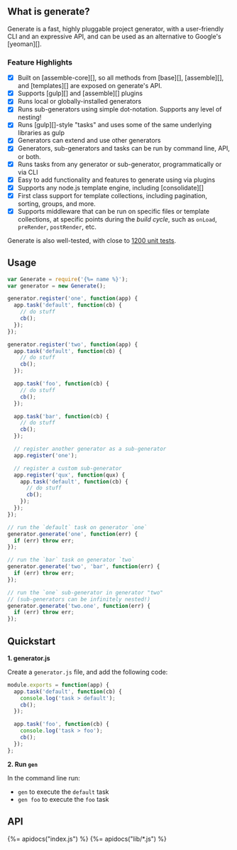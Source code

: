 ## What is generate?

Generate is a fast, highly pluggable project generator, with a user-friendly CLI and an expressive API, and can be used as an alternative to Google's [yeoman][]. 

### Feature Highlights

- [x] Built on [assemble-core][], so all methods from [base][], [assemble][], and [templates][] are exposed on generate's API.
- [x] Supports [gulp][] and [assemble][] plugins
- [x] Runs local or globally-installed generators 
- [x] Runs sub-generators using simple dot-notation. Supports any level of nesting!
- [x] Runs [gulp][]-style "tasks" and uses some of the same underlying libraries as gulp
- [x] Generators can extend and use other generators
- [x] Generators, sub-generators and tasks can be run by command line, API, or both.
- [x] Runs tasks from any generator or sub-generator, programmatically or via CLI 
- [x] Easy to add functionality and features to generate using via plugins
- [x] Supports any node.js template engine, including [consolidate][]
- [x] First class support for template collections, including pagination, sorting, groups, and more.
- [x] Supports middleware that can be run on specific files or template collections, at specific points during the _build cycle_, such as `onLoad`, `preRender`, `postRender`, etc.

Generate is also well-tested, with close to [1200 unit tests](./test).


## Usage

```js
var Generate = require('{%= name %}');
var generator = new Generate();

generator.register('one', function(app) {
  app.task('default', function(cb) {
    // do stuff
    cb();
  });
});

generator.register('two', function(app) {
  app.task('default', function(cb) {
    // do stuff
    cb();
  });

  app.task('foo', function(cb) {
    // do stuff
    cb();
  });

  app.task('bar', function(cb) {
    // do stuff
    cb();
  });

  // register another generator as a sub-generator
  app.register('one');

  // register a custom sub-generator
  app.register('qux', function(qux) {
    app.task('default', function(cb) {
      // do stuff
      cb();
    });
  });
});

// run the `default` task on generator `one`
generator.generate('one', function(err) {
  if (err) throw err;
});

// run the `bar` task on generator `two`
generator.generate('two', 'bar', function(err) {
  if (err) throw err;
});

// run the `one` sub-generator in generator "two"
// (sub-generators can be infinitely nested!)
generator.generate('two.one', function(err) {
  if (err) throw err;
});
```

## Quickstart 

**1. generator.js**

Create a `generator.js` file, and add the following code:

```js
module.exports = function(app) {
  app.task('default', function(cb) {
    console.log('task > default');
    cb();
  });

  app.task('foo', function(cb) {
    console.log('task > foo');
    cb();
  });
};
```

**2. Run `gen`**

In the command line run:

- `gen` to execute the `default` task
- `gen foo` to execute the `foo` task

## API
{%= apidocs("index.js") %}
{%= apidocs("lib/*.js") %}